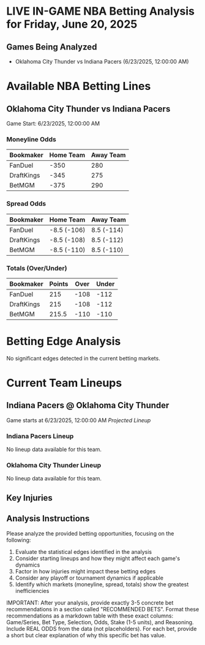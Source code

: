 # LIVE IN-GAME NBA Betting Analysis for Friday, June 20, 2025

## Games Being Analyzed

- Oklahoma City Thunder vs Indiana Pacers (6/23/2025, 12:00:00 AM)

# Available NBA Betting Lines

## Oklahoma City Thunder vs Indiana Pacers
Game Start: 6/23/2025, 12:00:00 AM

### Moneyline Odds
| Bookmaker | Home Team | Away Team |
|-----------|-----------|----------|
| FanDuel | -350 | 280 |
| DraftKings | -345 | 275 |
| BetMGM | -375 | 290 |

### Spread Odds
| Bookmaker | Home Team | Away Team |
|-----------|-----------|----------|
| FanDuel | -8.5 (-106) | 8.5 (-114) |
| DraftKings | -8.5 (-108) | 8.5 (-112) |
| BetMGM | -8.5 (-110) | 8.5 (-110) |

### Totals (Over/Under)
| Bookmaker | Points | Over | Under |
|-----------|--------|------|-------|
| FanDuel | 215 | -108 | -112 |
| DraftKings | 215 | -108 | -112 |
| BetMGM | 215.5 | -110 | -110 |


# Betting Edge Analysis

No significant edges detected in the current betting markets.

# Current Team Lineups

## Indiana Pacers @ Oklahoma City Thunder
Game starts at 6/23/2025, 12:00:00 AM
*Projected Lineup*

### Indiana Pacers Lineup
No lineup data available for this team.

### Oklahoma City Thunder Lineup
No lineup data available for this team.



## Key Injuries


## Analysis Instructions

Please analyze the provided betting opportunities, focusing on the following:

1. Evaluate the statistical edges identified in the analysis
2. Consider starting lineups and how they might affect each game's dynamics
3. Factor in how injuries might impact these betting edges
4. Consider any playoff or tournament dynamics if applicable
5. Identify which markets (moneyline, spread, totals) show the greatest inefficiencies

IMPORTANT: After your analysis, provide exactly 3-5 concrete bet recommendations in a section called "RECOMMENDED BETS". Format these recommendations as a markdown table with these exact columns: Game/Series, Bet Type, Selection, Odds, Stake (1-5 units), and Reasoning. Include REAL ODDS from the data (not placeholders). For each bet, provide a short but clear explanation of why this specific bet has value.